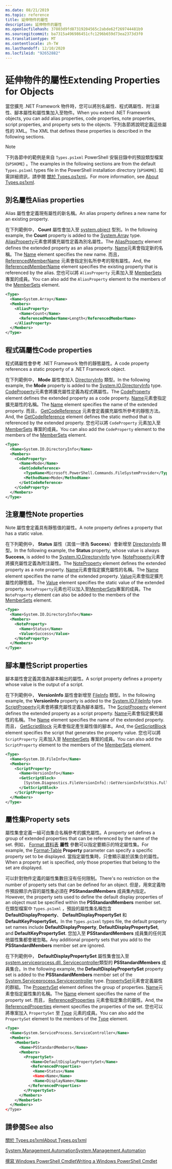 ```yaml
---
ms.date: 08/21/2019
ms.topic: reference
title: 延伸物件的屬性
description: 延伸物件的屬性
ms.openlocfilehash: 37803d9fd87319204565c2abde62f269744481b9
ms.sourcegitcommit: ba7315a496986451cfc1296b659d73ea2373d3f0
ms.translationtype: MT
ms.contentlocale: zh-TW
ms.lasthandoff: 12/10/2020
ms.locfileid: "92652882"
---
```

# <a name="extending-properties-for-objects"></a><span data-ttu-id="3d1e4-103">延伸物件的屬性</span><span class="sxs-lookup"><span data-stu-id="3d1e4-103">Extending Properties for Objects</span></span>

<span data-ttu-id="3d1e4-104">當您擴充 .NET Framework 物件時，您可以將別名屬性、程式碼屬性、附注屬性、腳本屬性和屬性集加入至物件。</span><span class="sxs-lookup"><span data-stu-id="3d1e4-104">When you extend .NET Framework objects, you can add alias properties, code properties, note properties, script properties, and property sets to the objects.</span></span> <span data-ttu-id="3d1e4-105">下列各節將說明定義這些屬性的 XML。</span><span class="sxs-lookup"><span data-stu-id="3d1e4-105">The XML that defines these properties is described in the following sections.</span></span>

> [!NOTE]
> <span data-ttu-id="3d1e4-106">下列各節中的範例是來自 `Types.ps1xml` PowerShell 安裝目錄中的預設類型檔案 (`$PSHOME`) 。</span><span class="sxs-lookup"><span data-stu-id="3d1e4-106">The examples in the following sections are from the default `Types.ps1xml` types file in the PowerShell installation directory (`$PSHOME`).</span></span> <span data-ttu-id="3d1e4-107">如需詳細資訊，請參閱 [關於 Types.ps1xml](/powershell/module/microsoft.powershell.core/about/about_types.ps1xml)。</span><span class="sxs-lookup"><span data-stu-id="3d1e4-107">For more information, see [About Types.ps1xml](/powershell/module/microsoft.powershell.core/about/about_types.ps1xml).</span></span>

## <a name="alias-properties"></a><span data-ttu-id="3d1e4-108">別名屬性</span><span class="sxs-lookup"><span data-stu-id="3d1e4-108">Alias properties</span></span>

<span data-ttu-id="3d1e4-109">Alias 屬性會定義現有屬性的新名稱。</span><span class="sxs-lookup"><span data-stu-id="3d1e4-109">An alias property defines a new name for an existing property.</span></span>

<span data-ttu-id="3d1e4-110">在下列範例中， **Count** 屬性會加入至 [system.object](/dotnet/api/System.Array) 型別。</span><span class="sxs-lookup"><span data-stu-id="3d1e4-110">In the following example, the **Count** property is added to the [System.Array](/dotnet/api/System.Array) type.</span></span> <span data-ttu-id="3d1e4-111">[AliasProperty](/dotnet/api/system.management.automation.psaliasproperty)元素會將擴充屬性定義為別名屬性。</span><span class="sxs-lookup"><span data-stu-id="3d1e4-111">The [AliasProperty](/dotnet/api/system.management.automation.psaliasproperty) element defines the extended property as an alias property.</span></span> <span data-ttu-id="3d1e4-112">[Name](/dotnet/api/system.management.automation.psmemberinfo.name)元素會指定新的名稱。</span><span class="sxs-lookup"><span data-stu-id="3d1e4-112">The [Name](/dotnet/api/system.management.automation.psmemberinfo.name) element specifies the new name.</span></span> <span data-ttu-id="3d1e4-113">而且， [ReferencedMemberName](/dotnet/api/system.management.automation.psaliasproperty.referencedmembername) 元素會指定別名所參考的現有屬性。</span><span class="sxs-lookup"><span data-stu-id="3d1e4-113">And, the [ReferencedMemberName](/dotnet/api/system.management.automation.psaliasproperty.referencedmembername) element specifies the existing property that is referenced by the alias.</span></span> <span data-ttu-id="3d1e4-114">您也可以將 `AliasProperty` 元素加入至 [MemberSets](/dotnet/api/system.management.automation.psmemberset) 專案的成員。</span><span class="sxs-lookup"><span data-stu-id="3d1e4-114">You can also add the `AliasProperty` element to the members of the [MemberSets](/dotnet/api/system.management.automation.psmemberset) element.</span></span>

```xml
<Type>
  <Name>System.Array</Name>
  <Members>
    <AliasProperty>
      <Name>Count</Name>
      <ReferencedMemberName>Length</ReferencedMemberName>
    </AliasProperty>
  </Members>
</Type>
```

## <a name="code-properties"></a><span data-ttu-id="3d1e4-115">程式碼屬性</span><span class="sxs-lookup"><span data-stu-id="3d1e4-115">Code properties</span></span>

<span data-ttu-id="3d1e4-116">程式碼屬性會參考 .NET Framework 物件的靜態屬性。</span><span class="sxs-lookup"><span data-stu-id="3d1e4-116">A code property references a static property of a .NET Framework object.</span></span>

<span data-ttu-id="3d1e4-117">在下列範例中， **Mode** 屬性會加入 [DirectoryInfo](/dotnet/api/System.IO.DirectoryInfo) 類型。</span><span class="sxs-lookup"><span data-stu-id="3d1e4-117">In the following example, the **Mode** property is added to the [System.IO.DirectoryInfo](/dotnet/api/System.IO.DirectoryInfo) type.</span></span> <span data-ttu-id="3d1e4-118">[CodeProperty](/dotnet/api/system.management.automation.pscodeproperty)元素會將擴充屬性定義為程式碼屬性。</span><span class="sxs-lookup"><span data-stu-id="3d1e4-118">The [CodeProperty](/dotnet/api/system.management.automation.pscodeproperty) element defines the extended property as a code property.</span></span> <span data-ttu-id="3d1e4-119">[Name](/dotnet/api/system.management.automation.psmemberinfo.name)元素會指定擴充屬性的名稱。</span><span class="sxs-lookup"><span data-stu-id="3d1e4-119">The [Name](/dotnet/api/system.management.automation.psmemberinfo.name) element specifies the name of the extended property.</span></span> <span data-ttu-id="3d1e4-120">而且， [GetCodeReference](/dotnet/api/system.management.automation.pscodeproperty.gettercodereference) 元素會定義擴充屬性所參考的靜態方法。</span><span class="sxs-lookup"><span data-stu-id="3d1e4-120">And, the [GetCodeReference](/dotnet/api/system.management.automation.pscodeproperty.gettercodereference) element defines the static method that is referenced by the extended property.</span></span> <span data-ttu-id="3d1e4-121">您也可以將 `CodeProperty` 元素加入至 [MemberSets](/dotnet/api/system.management.automation.psmemberset) 專案的成員。</span><span class="sxs-lookup"><span data-stu-id="3d1e4-121">You can also add the `CodeProperty` element to the members of the [MemberSets](/dotnet/api/system.management.automation.psmemberset) element.</span></span>

```xml
<Type>
  <Name>System.IO.DirectoryInfo</Name>
  <Members>
    <CodeProperty>
      <Name>Mode</Name>
      <GetCodeReference>
        <TypeName>Microsoft.PowerShell.Commands.FileSystemProvider</TypeName>
        <MethodName>Mode</MethodName>
      </GetCodeReference>
    </CodeProperty>
  </Members>
</Type>
```

## <a name="note-properties"></a><span data-ttu-id="3d1e4-122">注意屬性</span><span class="sxs-lookup"><span data-stu-id="3d1e4-122">Note properties</span></span>

<span data-ttu-id="3d1e4-123">Note 屬性會定義具有靜態值的屬性。</span><span class="sxs-lookup"><span data-stu-id="3d1e4-123">A note property defines a property that has a static value.</span></span>

<span data-ttu-id="3d1e4-124">在下列範例中， **Status** 屬性（其值一律為 **Success**）會新增至 [DirectoryInfo](/dotnet/api/System.IO.DirectoryInfo) 類型。</span><span class="sxs-lookup"><span data-stu-id="3d1e4-124">In the following example, the **Status** property, whose value is always **Success**, is added to the [System.IO.DirectoryInfo](/dotnet/api/System.IO.DirectoryInfo) type.</span></span> <span data-ttu-id="3d1e4-125">[NoteProperty](/dotnet/api/system.management.automation.psnoteproperty)元素會將擴充屬性定義為附注屬性。</span><span class="sxs-lookup"><span data-stu-id="3d1e4-125">The [NoteProperty](/dotnet/api/system.management.automation.psnoteproperty) element defines the extended property as a note property.</span></span> <span data-ttu-id="3d1e4-126">[Name](/dotnet/api/system.management.automation.psmemberinfo.name)元素會指定擴充屬性的名稱。</span><span class="sxs-lookup"><span data-stu-id="3d1e4-126">The [Name](/dotnet/api/system.management.automation.psmemberinfo.name) element specifies the name of the extended property.</span></span> <span data-ttu-id="3d1e4-127">[Value](/dotnet/api/system.management.automation.psnoteproperty.value)元素會指定擴充屬性的靜態值。</span><span class="sxs-lookup"><span data-stu-id="3d1e4-127">The [Value](/dotnet/api/system.management.automation.psnoteproperty.value) element specifies the static value of the extended property.</span></span> <span data-ttu-id="3d1e4-128">`NoteProperty`元素也可以加入至[MemberSets](/dotnet/api/system.management.automation.psmemberset)專案的成員。</span><span class="sxs-lookup"><span data-stu-id="3d1e4-128">The `NoteProperty` element can also be added to the members of the [MemberSets](/dotnet/api/system.management.automation.psmemberset) element.</span></span>

```xml
<Type>
  <Name>System.IO.DirectoryInfo</Name>
  <Members>
    <NoteProperty>
      <Name>Status</Name>
      <Value>Success</Value>
    </NoteProperty>
  </Members>
</Type>
```

## <a name="script-properties"></a><span data-ttu-id="3d1e4-129">腳本屬性</span><span class="sxs-lookup"><span data-stu-id="3d1e4-129">Script properties</span></span>

<span data-ttu-id="3d1e4-130">腳本屬性會定義其值為腳本輸出的屬性。</span><span class="sxs-lookup"><span data-stu-id="3d1e4-130">A script property defines a property whose value is the output of a script.</span></span>

<span data-ttu-id="3d1e4-131">在下列範例中， **VersionInfo** 屬性會新增至 [FileInfo](/dotnet/api/System.IO.FileInfo) 類型。</span><span class="sxs-lookup"><span data-stu-id="3d1e4-131">In the following example, the **VersionInfo** property is added to the [System.IO.FileInfo](/dotnet/api/System.IO.FileInfo) type.</span></span> <span data-ttu-id="3d1e4-132">[ScriptProperty](/dotnet/api/system.management.automation.psscriptproperty)元素會將擴充屬性定義為腳本屬性。</span><span class="sxs-lookup"><span data-stu-id="3d1e4-132">The [ScriptProperty](/dotnet/api/system.management.automation.psscriptproperty) element defines the extended property as a script property.</span></span> <span data-ttu-id="3d1e4-133">[Name](/dotnet/api/system.management.automation.psmemberinfo.name)元素會指定擴充屬性的名稱。</span><span class="sxs-lookup"><span data-stu-id="3d1e4-133">The [Name](/dotnet/api/system.management.automation.psmemberinfo.name) element specifies the name of the extended property.</span></span> <span data-ttu-id="3d1e4-134">而且， [GetScriptBlock](/dotnet/api/system.management.automation.psscriptproperty.getterscript) 元素會指定產生屬性值的腳本。</span><span class="sxs-lookup"><span data-stu-id="3d1e4-134">And, the [GetScriptBlock](/dotnet/api/system.management.automation.psscriptproperty.getterscript) element specifies the script that generates the property value.</span></span> <span data-ttu-id="3d1e4-135">您也可以將 `ScriptProperty` 元素加入至 [MemberSets](/dotnet/api/system.management.automation.psmemberset) 專案的成員。</span><span class="sxs-lookup"><span data-stu-id="3d1e4-135">You can also add the `ScriptProperty` element to the members of the [MemberSets](/dotnet/api/system.management.automation.psmemberset) element.</span></span>

```xml
<Type>
  <Name>System.IO.FileInfo</Name>
  <Members>
    <ScriptProperty>
      <Name>VersionInfo</Name>
      <GetScriptBlock>
        [System.Diagnostics.FileVersionInfo]::GetVersionInfo($this.FullName)
      </GetScriptBlock>
    </ScriptProperty>
  </Members>
</Type>
```

## <a name="property-sets"></a><span data-ttu-id="3d1e4-136">屬性集</span><span class="sxs-lookup"><span data-stu-id="3d1e4-136">Property sets</span></span>

<span data-ttu-id="3d1e4-137">屬性集會定義一組可由集合名稱參考的擴充屬性。</span><span class="sxs-lookup"><span data-stu-id="3d1e4-137">A property set defines a group of extended properties that can be referenced by the name of the set.</span></span>
<span data-ttu-id="3d1e4-138">例如， [Format 資料表](/powershell/module/Microsoft.PowerShell.Utility/Format-Table) 
 **屬性** 參數可以指定要顯示的特定屬性集。</span><span class="sxs-lookup"><span data-stu-id="3d1e4-138">For example, the [Format-Table](/powershell/module/Microsoft.PowerShell.Utility/Format-Table)
**Property** parameter can specify a specific property set to be displayed.</span></span> <span data-ttu-id="3d1e4-139">當指定屬性集時，只會顯示屬於該集合的屬性。</span><span class="sxs-lookup"><span data-stu-id="3d1e4-139">When a property set is specified, only those properties that belong to the set are displayed.</span></span>

<span data-ttu-id="3d1e4-140">可以針對物件定義的屬性集數目沒有任何限制。</span><span class="sxs-lookup"><span data-stu-id="3d1e4-140">There's no restriction on the number of property sets that can be defined for an object.</span></span> <span data-ttu-id="3d1e4-141">但是，用來定義物件預設顯示內容的屬性集必須在 **PSStandardMembers** 成員集內指定。</span><span class="sxs-lookup"><span data-stu-id="3d1e4-141">However, the property sets used to define the default display properties of an object must be specified within the **PSStandardMembers** member set.</span></span> <span data-ttu-id="3d1e4-142">在類型檔案中 `Types.ps1xml` ，預設的屬性集名稱包含 **DefaultDisplayProperty**、 **DefaultDisplayPropertySet** 和 **DefaultKeyPropertySet**。</span><span class="sxs-lookup"><span data-stu-id="3d1e4-142">In the `Types.ps1xml` types file, the default property set names include **DefaultDisplayProperty**, **DefaultDisplayPropertySet**, and **DefaultKeyPropertySet**.</span></span> <span data-ttu-id="3d1e4-143">您加入至 **PSStandardMembers** 成員集的任何其他屬性集都會被忽略。</span><span class="sxs-lookup"><span data-stu-id="3d1e4-143">Any additional property sets that you add to the **PSStandardMembers** member set are ignored.</span></span>

<span data-ttu-id="3d1e4-144">在下列範例中， **DefaultDisplayPropertySet** 屬性集會加入至 [system.serviceprocess.dll. Servicecontroller](/dotnet/api/System.ServiceProcess.ServiceController)類型的 **PSStandardMembers** 成員集合。</span><span class="sxs-lookup"><span data-stu-id="3d1e4-144">In the following example, the **DefaultDisplayPropertySet** property set is added to the **PSStandardMembers** member set of the [System.Serviceprocess.Servicecontroller](/dotnet/api/System.ServiceProcess.ServiceController) type.</span></span> <span data-ttu-id="3d1e4-145">[PropertySet](/dotnet/api/system.management.automation.pspropertyset)元素會定義屬性的群組。</span><span class="sxs-lookup"><span data-stu-id="3d1e4-145">The [PropertySet](/dotnet/api/system.management.automation.pspropertyset) element defines the group of properties.</span></span> <span data-ttu-id="3d1e4-146">[Name](/dotnet/api/system.management.automation.psmemberinfo.name)元素會指定屬性集的名稱。</span><span class="sxs-lookup"><span data-stu-id="3d1e4-146">The [Name](/dotnet/api/system.management.automation.psmemberinfo.name) element specifies the name of the property set.</span></span> <span data-ttu-id="3d1e4-147">而且， [ReferencedProperties](/dotnet/api/system.management.automation.pspropertyset.referencedpropertynames) 元素會指定集合的屬性。</span><span class="sxs-lookup"><span data-stu-id="3d1e4-147">And, the [ReferencedProperties](/dotnet/api/system.management.automation.pspropertyset.referencedpropertynames) element specifies the properties of the set.</span></span> <span data-ttu-id="3d1e4-148">您也可以將專案加入 `PropertySet` 至 [Type](/dotnet/api/system.management.automation.pstypename) 元素的成員。</span><span class="sxs-lookup"><span data-stu-id="3d1e4-148">You can also add the `PropertySet` element to the members of the [Type](/dotnet/api/system.management.automation.pstypename) element.</span></span>

```xml
<Type>
  <Name>System.ServiceProcess.ServiceController</Name>
  <Members>
    <MemberSet>
      <Name>PSStandardMembers</Name>
      <Members>
        <PropertySet>
           <Name>DefaultDisplayPropertySet</Name>
           <ReferencedProperties>
            <Name>Status</Name
            <Name>Name</Name>
            <Name>DisplayName</Name>
          </ReferencedProperties>
        </PropertySet>
      </Members>
    </MemberSet>
  </Members>
</Type>
```

## <a name="see-also"></a><span data-ttu-id="3d1e4-149">請參閱</span><span class="sxs-lookup"><span data-stu-id="3d1e4-149">See also</span></span>

[<span data-ttu-id="3d1e4-150">關於 Types.ps1xml</span><span class="sxs-lookup"><span data-stu-id="3d1e4-150">About Types.ps1xml</span></span>](/powershell/module/microsoft.powershell.core/about/about_types.ps1xml)

[<span data-ttu-id="3d1e4-151">System.Management.Automation</span><span class="sxs-lookup"><span data-stu-id="3d1e4-151">System.Management.Automation</span></span>](/dotnet/api/System.Management.Automation)

[<span data-ttu-id="3d1e4-152">撰寫 Windows PowerShell Cmdlet</span><span class="sxs-lookup"><span data-stu-id="3d1e4-152">Writing a Windows PowerShell Cmdlet</span></span>](./writing-a-windows-powershell-cmdlet.md)
